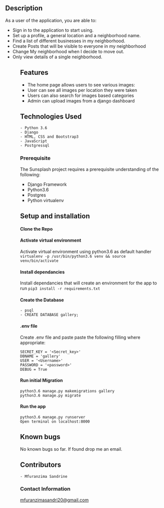 ## Description

As a user of the application, you are able to:
<ul>
    <li>Sign in to the application to start using.</li>
    <li>Set up a profile, a general location and a neighborhood name.</li>
    <li>Find a list of different businesses in my neighborhood.</li>
    <li>Create Posts that will be visible to everyone in my neighborhood</li>
    <li>Change My neighborhood when I decide to move out.</li>
    <li>Only view details of a single neighborhood.</li>
<ul>


## Features
- The home page allows users to see various images:
- User can see all images per location they were taken
- Users can also search for images based categories
- Admin can upload images from a django dashboard



## Technologies Used
    - Python 3.6
    - Django
    - HTML, CSS and Bootstrap3
    - JavaScript
    - Postgressql


### Prerequisite
The Sunsplash project requires a prerequisite understanding of the following:
- Django Framework
- Python3.6
- Postgres
- Python virtualenv

## Setup and installation

#### Clone the Repo
####  Activate virtual environment
Activate virtual environment using python3.6 as default handler
    `virtualenv -p /usr/bin/python3.6 venv && source venv/bin/activate`
####  Install dependancies
Install dependancies that will create an environment for the app to run `pip3 install -r requirements.txt`
####  Create the Database
    - psql
    - CREATE DATABASE gallery;
####  .env file
Create .env file and paste paste the following filling where appropriate:

    SECRET_KEY = '<Secret_key>'
    DBNAME = 'gallery'
    USER = '<Username>'
    PASSWORD = '<password>'
    DEBUG = True
#### Run initial Migration
    python3.6 manage.py makemigrations gallery
    python3.6 manage.py migrate
#### Run the app
    python3.6 manage.py runserver
    Open terminal on localhost:8000

## Known bugs
No known bugs so far. If found drop me an email.


## Contributors
    - Mfuranzima Sandrine

### Contact Information
mfuranzimasandri20@gmail.com
